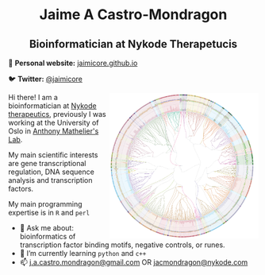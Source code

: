 <h1 align="center"> Jaime A Castro-Mondragon </h1>

<h2 align="center"> Bioinformatician at Nykode Therapetucis</h2>

  
📝 **Personal website:** [jaimicore.github.io](https://jaimicore.github.io/)

🐦 **Twitter:** [@jaimicore](https://twitter.com/jaimicore)
 
<img align="right" src="https://github.com/jaimicore/jaimicore/blob/main/JASPAR.png" width="300">

Hi there! I am a bioinformatician at [Nykode therapeutics](https://nykode.com/), previously I was working at the University of Oslo in [Anthony Mathelier's Lab](https://mathelierlab.com/).

My main scientific interests are gene transcriptional regulation, DNA sequence analysis and transcription factors.

My main programming expertise is in `R` and `perl`

- 💬 Ask me about: bioinformatics of transcription factor binding motifs, negative controls, or runes.
- 🌱 I’m currently learning `python` and `c++`
- 📫 j.a.castro.mondragon@gmail.com OR jacmondragon@nykode.com 

<!--
**jaimicore/jaimicore** is a ✨ _special_ ✨ repository because its `README.md` (this file) appears on your GitHub profile.

Here are some ideas to get you started:

- 🔭 I’m currently working on ...
- 🌱 I’m currently learning ...
- 👯 I’m looking to collaborate on ...
- 🤔 I’m looking for help with ...
 ...
- 📫 How to reach me: ...
- 😄 Pronouns: ...
- ⚡ Fun fact: ...
-->
